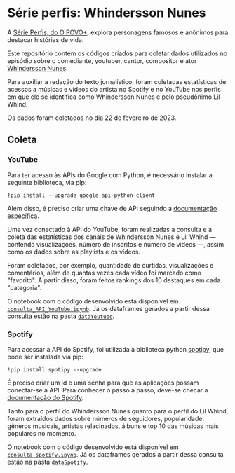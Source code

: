 # Série perfis: Whindersson Nunes

A [Série Perfis, do O POVO+](https://mais.opovo.com.br/reportagens-especiais/serie-perfis/), explora personagens famosos e anônimos para destacar histórias de vida.

Este repositório contém os códigos criados para coletar dados utilizados no episódio sobre o comediante, youtuber, cantor, compositor e ator [Whindersson Nunes](https://mais.opovo.com.br/reportagens-especiais/serie-perfis/2023/03/12/whindersson-nunes-o-guerreiro-nordestino-da-arte-de-fazer-sorrir.html).

Para auxiliar a redação do texto jornalístico, foram coletadas estatísticas de acessos a músicas e vídeos do artista no Spotify e no YouTube nos perfis em que ele se identifica como Whindersson Nunes e pelo pseudônimo Lil Whind.

Os dados foram coletados no dia 22 de fevereiro de 2023.

## Coleta

### YouTube

Para ter acesso às APIs do Google com Python, é necessário instalar a seguinte biblioteca, via pip:
```
!pip install --upgrade google-api-python-client
```

Além disso, é preciso criar uma chave de API seguindo a [documentação específica](https://developers.google.com/youtube/registering_an_application?hl=pt-br).

Uma vez conectado à API do YouTube, foram realizadas a consulta e a coleta das estatísticas dos canais de Whindersson Nunes e Lil Whind — contendo visualizações, número de inscritos e número de vídeos —, assim como os dados sobre as playlists e os vídeos.

Foram coletados, por exemplo, quantidade de curtidas, visualizações e comentários, além de quantas vezes cada vídeo foi marcado como "favorito". A partir disso, foram feitos rankings dos 10 destaques em cada "categoria".

O notebook com o código desenvolvido está disponível em [`consulta_API_YouTube.ipynb`](https://github.com/opovomais/perfil-whindersson-nunes/blob/main/consulta_API_YouTube.ipynb). Já os dataframes gerados a partir dessa consulta estão na pasta [`dataYoutube`](https://github.com/opovomais/perfil-whindersson-nunes/tree/main/dataYoutube).

### Spotify

Para acessar a API do Spotify, foi utilizada a biblioteca python [spotipy](https://spotipy.readthedocs.io/en/2.22.1/), que pode ser instalada via pip:
```
!pip install spotipy --upgrade
```

É preciso criar um id e uma senha para que as aplicações possam conectar-se à API. Para conhecer o passo a passo, deve-se checar a [documentação do Spotify](https://developer.spotify.com/documentation/general/guides/authorization/app-settings/).

Tanto para o perfil do Whindersson Nunes quanto para o perfil do Lil Whind, foram extraídos dados sobre números de seguidores, popularidade, gêneros musicais, artistas relacinados, álbuns e top 10 das músicas mais populares no momento.

O notebook com o código desenvolvido está disponível em [`consulta_spotify.ipynb`](https://github.com/opovomais/perfil-whindersson-nunes/blob/main/consulta_spotify.ipynb). Já os dataframes gerados a partir dessa consulta estão na pasta [`dataSpotify`](https://github.com/opovomais/perfil-whindersson-nunes/tree/main/dataSpotify).
